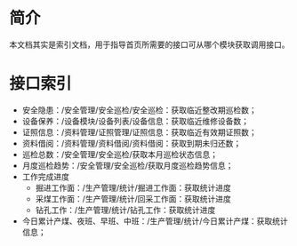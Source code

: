 # 简介
本文档其实是索引文档，用于指导首页所需要的接口可从哪个模块获取调用接口。

# 接口索引
* 安全隐患：/安全管理/安全巡检/安全巡检：获取临近整改期巡检数；
* 设备保养：/设备模块/设备列表/设备信息：获取临近维修设备数；
* 证照信息：/资料管理/证照管理/证照信息：获取临近有效期证照数；
* 资料借阅：/资料管理/资料借阅/资料借阅：获取到期未归还数；
* 巡检总数：/安全管理/安全巡检/获取本月巡检状态信息；
* 月度巡检趋势：/安全管理/安全巡检/获取月度巡检趋势信息；
* 工作完成进度
    * 掘进工作面：/生产管理/统计/掘进工作面：获取统计进度
    * 采煤工作面：/生产管理/统计/回采工作面：获取统计进度
    * 钻孔工作：/生产管理/统计/钻孔工作：获取统计进度
* 今日累计产煤、夜班、早班、中班：/生产管理/统计/今日累计产煤：获取统计信息；
